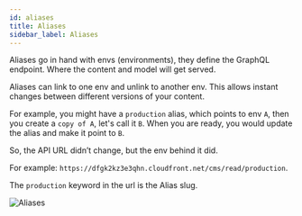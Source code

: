 ```yaml
---
id: aliases
title: Aliases
sidebar_label: Aliases
---
```


Aliases go in hand with envs (environments), they define the GraphQL endpoint. Where the content and model will get served.

Aliases can link to one env and unlink to another env. This allows instant changes between different versions of your content.

For example, you might have a `production` alias, which points to env `A`, then you create a `copy of A`, let's call it `B`. When you are ready, you would update the alias and make it point to `B`.

So, the API URL didn’t change, but the env behind it did.

For example: `https://dfgk2kz3e3qhn.cloudfront.net/cms/read/production`.

The `production` keyword in the url is the Alias slug.

![Aliases](/img/webiny-apps/headless-cms/features/content-modeling/aliases.png)